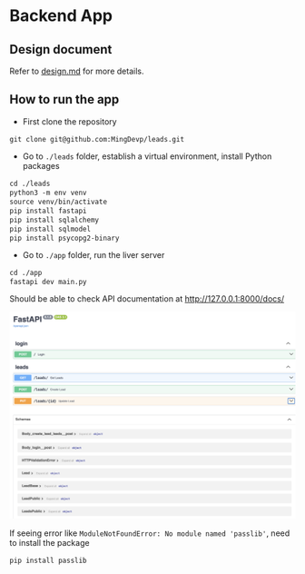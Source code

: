 # Backend App

## Design document

Refer to [design.md](./design.md) for more details.

## How to run the app

* First clone the repository

```commandline
git clone git@github.com:MingDevp/leads.git
```

* Go to `./leads` folder, establish a virtual environment, install Python packages
```commandline
cd ./leads
python3 -m env venv
source venv/bin/activate
pip install fastapi
pip install sqlalchemy
pip install sqlmodel
pip install psycopg2-binary
```

* Go to `./app` folder, run the liver server
```commandline
cd ./app
fastapi dev main.py
```

Should be able to check API documentation at http://127.0.0.1:8000/docs/

[![API docs](img/docs.png)](https://github.com/MingDevp/leads)

If seeing error like `ModuleNotFoundError: No module named 'passlib'`, need to install the package
```commandline
pip install passlib
```